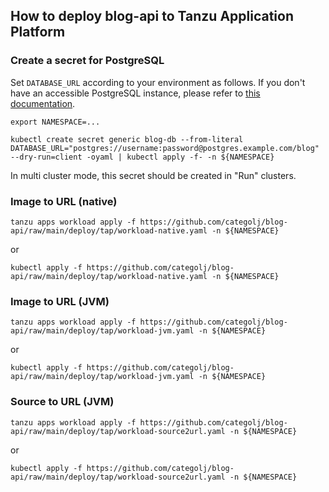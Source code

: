 ## How to deploy blog-api to Tanzu Application Platform


### Create a secret for PostgreSQL

Set `DATABASE_URL` according to your environment as follows.
If you don't have an accessible PostgreSQL instance, please refer to [this documentation](../postgresql).

```
export NAMESPACE=...

kubectl create secret generic blog-db --from-literal DATABASE_URL="postgres://username:password@postgres.example.com/blog" --dry-run=client -oyaml | kubectl apply -f- -n ${NAMESPACE}
```

In multi cluster mode, this secret should be created in "Run" clusters.

### Image to URL (native)

```
tanzu apps workload apply -f https://github.com/categolj/blog-api/raw/main/deploy/tap/workload-native.yaml -n ${NAMESPACE}
```

or 

```
kubectl apply -f https://github.com/categolj/blog-api/raw/main/deploy/tap/workload-native.yaml -n ${NAMESPACE}
```

### Image to URL (JVM)

```
tanzu apps workload apply -f https://github.com/categolj/blog-api/raw/main/deploy/tap/workload-jvm.yaml -n ${NAMESPACE}
```

or

```
kubectl apply -f https://github.com/categolj/blog-api/raw/main/deploy/tap/workload-jvm.yaml -n ${NAMESPACE}
```

### Source to URL (JVM)

```
tanzu apps workload apply -f https://github.com/categolj/blog-api/raw/main/deploy/tap/workload-source2url.yaml -n ${NAMESPACE}
```
or

```
kubectl apply -f https://github.com/categolj/blog-api/raw/main/deploy/tap/workload-source2url.yaml -n ${NAMESPACE}
```